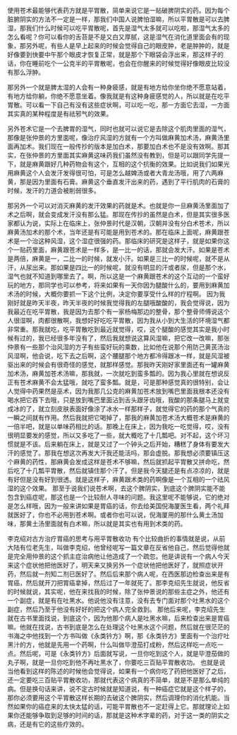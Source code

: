 使用苍术最能够代表药方就是平胃散，简单来说它是一贴破脾阴实的药。因为每个脏腑阴实的方法不一定是一样，那我们中国人说脾怕湿嘛，所以平胃散是可以去脾湿，那我们什么时候可以吃平胃散呢，首先是湿气太多就可以吃啦，那湿气太多的怎么看呢？你可以看你的舌苔是不是又白又厚腻，这是湿气在消化道里面会有的现象，那另外呢，有些人是早上起来的时候会觉得自己的眼皮肿，老是肿肿的，就是好像要到快要中午那个眼皮才恢复正常，就是那个下眼袋会浮出来，那这样子的话，你在睡前吃个一公克半的平胃散呢，也会在你醒来的时候觉得好像眼皮比较没有那么浮肿。

那另外一个就是脾太湿的人会有一种身疲感，就是有地方给你坐你绝不愿意站着，有地方给你躺，你绝不愿意坐着。像我就是有这种身疲感觉的人，所以就是在吃平胃散。可以看一下自己有没有这些症状啊，可以吃一吃，那一方面它去湿，一方面其实真的某种程度是有祛邪气的效果。

另外苍术它是一个去脾胃的湿气，同时也就可以说它是去除这个肌肉里面的湿气，那像是张仲景的方里面呢，像治疗风湿的方就有一个方叫做麻黄加术汤，麻黄汤里面再加术。我们现在一般传抄的版本是加白术，那要加白术也不是没有效啊。那其实，在张仲景的方里面其实麻黄这味药我们虽然没有教到，但是可以跟同学先提一下，就是麻黄跟好几种药物会有这个，互相的这个抗衡的效果。比如说我们如果光用麻黄这个人会发汗发得很可怕，可是怎么越婢汤或者大青龙汤哦，用了六两麻黄，那是因为里面有石膏。麻黄这个垂直发汗出来的药，遇到了平行肌肉的石膏的时候，发汗的力道会被削弱很多。

那另外一个可以对消灭麻黄的发汗效果的药就是术。也就是你一旦麻黄汤里面加了术之后啊，就会变成发汗没有那么猛。那现在传抄的虽然是白术，但是其实很多医家都认为说，实际上在临床上，张仲景时代是汉朝，汉朝并没有分白术苍术，所以麻黄汤加术的那个术，当年还是有可能是用到苍术的。那在临床上面呢，麻黄跟苍术是一个治这种风湿，这个湿症很强的药。那临床的研究是这样子，就是如果你这个一贴药里面，麻黄跟苍术是一样多，是一比一的话，那就会发大汗。如果是苍术是两倍，麻黄是一，二比一的时候，就发小汗。如果是三比一的时候呢，就不是从汗，从尿出来。那如果是四比一的时候呢，就没有明显的汗或者尿，但是那个水，湿气也就不知道到哪里去了。啊，所以这是一个麻黄跟苍术的这个互动的一个蛮好玩的地方，那同学也可以参考，将来如果有一天你因为腿酸什么的，要用到麻黄加术汤的时候，大概你要抓一下这个比例，决定你要享受什么样的疗程啊。
因为我刚好就是昨天半夜，昨天半夜的时候我觉得我的左腿哦酸酸的，我会觉得说，因为我最近在吃平胃散，我是因为去那个有一家杨梅那边的整骨，那个整骨师傅说这个人很湿啊，肉都很散啊，我想好好吃吃平胃散，因为我从小到大生活的环境湿气都非常重。那我就吃，吃平胃散吃到最近就觉得，哎，这个腿酸的感觉其实是我小时候有过的，我已经很多年没有了，然后我就想说这算风湿嘛，把它改一改嘛，那张仲景有一些那个治风湿的方子有些蛮好玩的乘数，比如他在说那个用防己黄芪汤治风湿啊，他会说，吃下去之后啊，这个腰腿那个地方都冷得跟冰一样，就是风湿被驱出来的时候会有很奇怪的感觉，就那样感觉。那我昨天刚好家里面还有一罐麻黄加术汤，麻黄加苍术汤嘛，那我就，一次就吃到蛮多瓢的。因为我心里就在想说反正有苍术麻黄不会太猛哦，就吃了蛮多瓢。就是，可是那种感觉真的很特别，会让人觉得中药果然是巫术，因为我那几公克的麻黄加苍术放到嘴巴里面我根本还没有喝水把它吞下去哦，只是放到嘴巴里面沾到舌头跟牙齿哦，我酸的那条腿马上就变成冰的了，就立刻皮肤表面好像涂了冰水一样那样子，就觉得它的药的那个气真的一瞬之间就有作用。然后我就把它喝掉了，那我的麻黄加苍术汤大概苍术是麻黄的一倍半吧，就是以单味药相比的话。那晚上在床上，因为我吃一吃觉得，哎，没有很明显要发的感觉，所以又多吃了一些，就大概吃了十几瓢吧。对不起，这个坏习惯就是不该。后来躺在床上，就是又过了一个钟头之后开始，糟糕了身体有要发大汗的感觉了。那我在想这次再发大汗我还能活吗，那会虚脱。那我想必须要镇压这个麻黄的药性，那麻黄会发成这样是苍术不够嘛，然后就抓起平胃散又拼命吃，然后吃了十几瓢平胃散，然后就镇住那个汗了。但是我今天腿还是有点凉凉的，就是有好但是没有好到很透。就是这样子，麻黄跟术类的药啊像是一个互相的一个祛风湿的这个效果。
那至于说我们说苍术啊，去这个脾阴实，到底这个脾阴实能不能包含到癌症呢，那这也是一个比较耐人寻味的问题。我这里呢不能够说，它的绝对是怎么样哦，因为一般来讲如果是胃癌的话，你去给美国倪海厦医生看，两个礼拜就医好了，你也不必用到苍术啊。或者你也可以说，倪海厦用的那什么黄土汤加味，那黄土汤里面就有白术嘛，所以就是其实也有用到术类的药。

李克绍对古方治疗胃癌的思考与用平胃散收功
有个比较曲折的事情就是说，从前大陆有位老先生，叫做李克绍，他曾经呢写一篇文章在反省他自己，然后觉得他就是完全用仲景的这个抓主症治病他让他造成了一个疏忽。他是讲说有一个病人今天来这个症状他把他医好了，明天来又换另外一个症状他把他医好了，就照症状开药，然后就一剂知二剂已医好了。然后后来那个病人呢，在西医那边检查出来是有胃癌，然后就开刀把胃癌拿掉，然后过了一年就死了。那李克绍先生就说，他反省的时候就说，其实呢，他在来找我的时候，除了张仲景说的那些主症之外，他还有一个副症，就是有在吐黑水。他说他没有注意，没有去专门面对那个吐黑水的这个副症，然后乃至于他没有好好的把这个病人完全救到。
那他后来呢，李克绍先生就在古书里面找说，到底这个，因为他那个病人是吐黑水嘛，后来检查出来是胃癌嘛。他就在找说，古书到底是怎么在处理这个吐黑水这个问题，然后就在很茫茫的书海之中他找到一个方书叫做《永类钤方》啊，那《永类钤方》里面有一个治疗吐黑汁的方，他就是先用一个药啊，什么叫做毕澄茄打成粉，然后这样吃一点吃一点。然后呢，可是《永类钤方》后面就写说，一旦你吃到这个人，就是毕澄茄做的丸子啊，就是一旦你吃到他不再吐黑水了，你要吃三百贴平胃散收功。
也就是说当他看到这样的陈述的时候他会觉得说，如果有一个病你吃了药把他医好了之后，还一定要吃三百贴平胃散收功，那就代表这个病真的不简单，就是不是那么单纯的病。但是换句话来讲，说不定古时候就是知道说，有一种癌症它就是这个样子的，那你必须要用这个平胃散这样长期的去破这个脾阴实，然后调理你的消化机能。当然如果你的癌症来的太快太猛的话，可能平胃散也不一定赶得上它。那就理论上如果你还能够争取到足够的时间的话，那就是这种术字辈的药，对于这一类的阴实之病，还是有它的这些疗效的。

